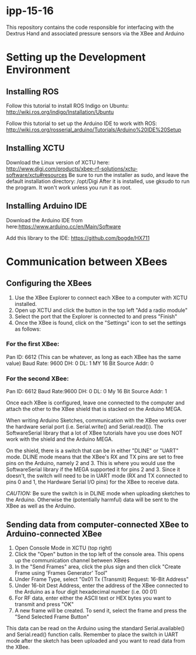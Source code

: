 # ipp-15-16
This repository contains the code responsible for interfacing with the Dextrus Hand and associated pressure sensors via the XBee and Arduino

# Setting up the Development Environment

## Installing ROS
Follow this tutorial to install ROS Indigo on Ubuntu: http://wiki.ros.org/indigo/Installation/Ubuntu

Follow this tutorial to set up the Arduino IDE to work with ROS: http://wiki.ros.org/rosserial_arduino/Tutorials/Arduino%20IDE%20Setup

## Installing XCTU
Download the Linux version of XCTU here: http://www.digi.com/products/xbee-rf-solutions/xctu-software/xctu#resources
Be sure to run the installer as sudo, and leave the default installation directory: /opt/Digi
After it is installed, use gksudo to run the program. It won't work unless you run it as root.

## Installing Arduino IDE
Download the Arduino IDE from here:https://www.arduino.cc/en/Main/Software

Add this library to the IDE: https://github.com/bogde/HX711

# Communication between XBees

## Configuring the XBees
1. Use the XBee Explorer to connect each XBee to a computer with XCTU installed. 
2. Open up XCTU and click the button in the top left "Add a radio module"
3. Select the port that the Explorer is connected to and press "Finish"
4. Once the XBee is found, click on the "Settings" icon to set the settings as follows:

### For the first XBee:
Pan ID: 6612 (This can be whatever, as long as each XBee has the same value)
Baud Rate: 9600
DH: 0
DL: 1
MY 16 Bit Source Addr: 0

### For the second XBee:
Pan ID: 6612 
Baud Rate:9600
DH: 0
DL: 0
My 16 Bit Source Addr: 1

Once each XBee is configured, leave one connected to the computer and attach the other to the XBee shield that is stacked on the Arduino MEGA.

When writing Arduino Sketches, communication with the XBee works over the hardware serial port (i.e. Serial.write() and Serial.read()). The SoftwareSerial library that a lot of XBee tutorials have you use does NOT work with the shield and the Arduino MEGA.

On the shield, there is a switch that can be in either "DLINE" or "UART" mode. DLINE mode means that the XBee's RX and TX pins are set to free pins on the Arduino, namely 2 and 3. This is where you would use the SoftwareSerial library if the MEGA supported it for pins 2 and 3.  Since it doesn't, the switch will need to be in UART mode (RX and TX connected to pins 0 and 1, the Hardware Serial I/O pins) for the XBee to receive data.

*CAUTION:* Be sure the switch is in DLINE mode when uploading sketches to the Arduino. Otherwise the (potentially harmful) data will be sent to the XBee as well as the Arduino.

## Sending data from computer-connected XBee to Arduino-connected XBee
1. Open Console Mode in XCTU (top right)
2. Click the "Open" button in the top left of the console area. This opens up the communication channel between XBees
3. In the "Send Frames" area, click the plus sign and then click "Create Frame using 'Frames Generator' Tool"
4. Under Frame Type, select "0x01 Tx (Transmit) Request: 16-Bit Address"
5. Under 16-bit Dest Address, enter the address of the XBee connected to the Arduino as a four digit hexadecimal number (i.e. 00 01)
6. For RF data, enter either the ASCII text or HEX bytes you want to transmit and press "OK"
7. A new frame will be created. To send it, select the frame and press the "Send Selected Frame Button"

This data can be read on the Arduino using the standard Serial.available() and Serial.read() function calls. Remember to place the switch in UART mode after the sketch has been uploaded and you want to read data from the XBee.
